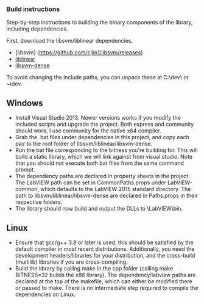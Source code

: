 ### Build instructions
Step-by-step instructions to building the binary components of the library, including dependencies.

First, download the libsvm/liblinear dependencies.
* [libsvm] (https://github.com/cjlin1/libsvm/releases)
* [liblinear](https://github.com/cjlin1/liblinear/releases)
* [libsvm-dense](http://www.csie.ntu.edu.tw/~cjlin/libsvmtools/#libsvm_for_dense_data)

To avoid changing the include paths, you can unpack these at C:\dev\ or ~\dev\.

## Windows
* Install Visual Studio 2013. Newer versions works if you modify the included scripts and upgrade the project. Both express and community should work, I use community for the native x64 compiler.
* Grab the .bat files under dependencies in this project, and copy each pair to the root folder of libsvm/liblinear/libsvm-dense.
* Run the bat file corresponding to the bitness you're building for. This will build a static library, which we will link against from visual studio. Note that you should not execute both bat files from the same command prompt.
* The dependency paths are declared in property sheets in the project. The LabVIEW path can be set in CommonPaths.props under LabVIEW-common, which defaults to the LabVIEW 2015 standard directory. The path to libsvm/liblinear/libsvm-dense are declared in Paths.props in their respective folders.
* The library should now build and output the DLLs to <Project Root>\LabVIEW\bin\.

## Linux
* Ensure that gcc/g++ 3.8 or later is used, this should be satisfied by the default compiler in most recent distributions. Additionally, you need the development headers/libraries for your distribution, and the cross-build (multilib) libraries if you are cross-compiling.
* Build the library by calling make in the cpp folder (calling make BITNESS=32 builds the x86 library). The dependency/labview paths are declared at the top of the makefile, which can either be modified there or passed to make. There is no intermediate step required to compile the dependencies on Linux.